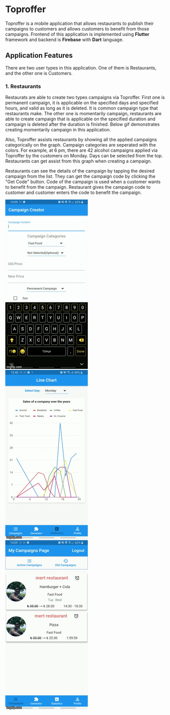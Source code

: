 # Toproffer

Toproffer is a mobile application that allows restaurants to publish their campaigns to customers and allows customers to benefit from those campaigns. Frontend of this application is implemented using **Flutter** framework and backend is **Firebase** with **Dart** language. 

## Application Features 

There are two user types in this application. One of them is Restaurants, and the other one is Customers.

### 1. Restaurants 

 Restaurats are able to create two types campaigns via Toproffer. First one is permanent campaign, it is applicable on the specified days and specified hours, and valid as long as it is deleted. It is common campaign type that restaurants make. The other one is momentarily campaign, restaurants are able to create campaign that is applicable on the specified duration and campaign is deleted after the duration is finished. Below gif demonstrates creating momentarily campaign in this application. 

 
 Also, Toproffer assists restaurants by showing all the applied campaigns categorically on the graph. Campaign categories are seperated with the colors. For example, at 6 pm, there are 42 alcohol campaigns applied via Toproffer by the customers on Monday. Days can be selected from the top. Restaurants can get assist from this graph when creating a campaign.
 


 Restaurants can see the details of the campaign by tapping the desired campaign from the list. They can get the campaign code by clicking the "Get Code" button. Code of the campaign is used when a customer wants to benefit from the campaign. Restaurant gives the campaign code to customer and customer enters the code to benefit the campaign. 
 
<img src="/assets/46sgku.gif?raw=true">      <img src="/assets/46siau.gif?raw=true">       <img  src="/assets/46sjct.gif?raw=true">


